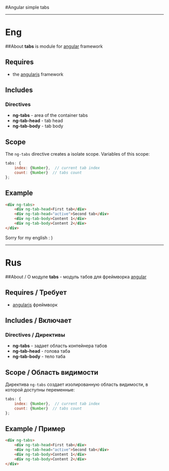 ﻿#Angular simple tabs

---

# Eng

##About
**tabs** is module for [angular](http://angularjs.org/) framework

## Requires
- the [angularjs](https://github.com/angular/angular.js) framework

## Includes
### Directives
- **ng-tabs** - area of ​​the container tabs
- **ng-tab-head** - tab head
- **ng-tab-body** - tab body

## Scope
The `ng-tabs` directive creates a isolate scope. Variables of this scope:
```javascript
tabs: {
    index: {Number},  // current tab index
    count: {Number}  // tabs count
};
```

## Example
```html
<div ng-tabs>
    <div ng-tab-head>First tab</div>
    <div ng-tab-head="active">Second tab</div>
    <div ng-tab-body>Content 1</div>
    <div ng-tab-body>Content 2</div>
</div>
```

Sorry for my english : )

---

# Rus

##About / О модуле
**tabs** - модуль табов для фреймворка [angular](http://angularjs.org/)

## Requires / Требует
- [angularjs](https://github.com/angular/angular.js) фреймворк

## Includes / Включает
### Directives / Директивы
- **ng-tabs** - задает область контейнера табов
- **ng-tab-head** - голова таба
- **ng-tab-body** - тело таба

## Scope / Область видимости
Директива `ng-tabs` создает изолированную область видимости, в которой доступны переменные:
```javascript
tabs: {
    index: {Number},  // current tab index
    count: {Number}  // tabs count
};
```

## Example / Пример
```html
<div ng-tabs>
    <div ng-tab-head>First tab</div>
    <div ng-tab-head="active">Second tab</div>
    <div ng-tab-body>Content 1</div>
    <div ng-tab-body>Content 2</div>
</div>
```
